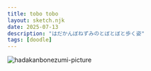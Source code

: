 ```yaml
---
title: tobo tobo
layout: sketch.njk
date: 2025-07-13
description: "はだかんぼねずみのとぼとぼと歩く姿"
tags: [doodle]
---
```


![hadakanbonezumi-picture](/images/20250713.jpg)
